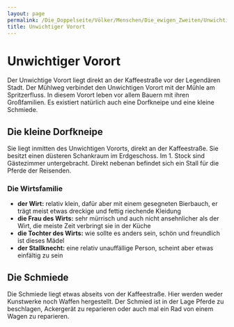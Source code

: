 ```yaml
---
layout: page
permalink: /Die_Doppelseite/Völker/Menschen/Die_ewigen_Zweiten/Unwichtiger_Vorort
title: Unwichtiger Vorort
---
```


# Unwichtiger Vorort

Der Unwichtige Vorort liegt direkt an der Kaffeestraße vor der Legendären Stadt. Der Mühlweg verbindet den Unwichtigen Vorort mit der Mühle am Spritzerfluss. In diesem Vorort leben vor allem Bauern mit ihren Großfamilien. Es existiert natürlich auch eine Dorfkneipe und eine kleine Schmiede.

## Die kleine Dorfkneipe

Sie liegt inmitten des Unwichtigen Vororts, direkt an der Kaffeestraße. Sie besitzt einen düsteren Schankraum im Erdgeschoss. Im 1. Stock sind Gästezimmer untergebracht. Direkt nebenan befindet sich ein Stall für die Pferde der Reisenden.

### Die Wirtsfamilie

- **der Wirt:** relativ klein, dafür aber mit einem gesegneten Bierbauch, er trägt meist etwas dreckige und fettig riechende Kleidung
- **die Frau des Wirts:** sehr mürrisch und auch nicht ansehnlicher als der Wirt, die meiste Zeit verbringt sie in der Küche
- **die Tochter des Wirts:** wie sollte es anders sein, schön und freundlich ist dieses Mädel
- **der Stallknecht:** eine relativ unauffällige Person, scheint aber etwas einfältig zu sein

## Die Schmiede

Die Schmiede liegt etwas abseits von der Kaffeestraße. Hier werden weder Kunstwerke noch Waffen hergestellt. Der Schmied ist in der Lage Pferde zu beschlagen, Ackergerät zu reparieren oder auch mal ein Rad von einem Wagen zu reparieren.


